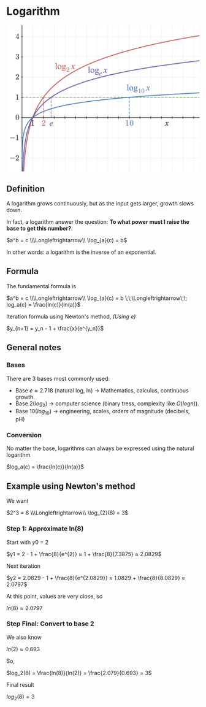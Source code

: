 # Logarithm

![basic log](public/base_log.png)

## Definition

A logarithm grows continuously, but as the input gets larger, growth slows down.

In fact, a logarithm answer the question: **To what power must I raise the base to get this number?**.

$a^b = c \\\Longleftrightarrow\\ \log_{a}(c) = b$

In other words: a logarithm is the inverse of an exponential.

## Formula

The fundamental formula is

$a^b = c \\\Longleftrightarrow\\ \log_{a}(c) = b \;\;\Longleftrightarrow\;\; log_a(c) = \frac{ln(c)}{ln(a)}$

Iteration formula using Newton's method, _(Using $e$)_

$y_{n+1} = y_n - 1 + \frac{x}{e^{y_n}}$

## General notes

### Bases

There are 3 bases most commonly used:

- Base $e ≈ 2.718$ (natural log, ln) → Mathematics, calculus, continuous growth.
- Base 2($log_2$) → computer science (binary tress, complexity like $O(logn)$).
- Base 10($log_10$) → engineering, scales, orders of magnitude (decibels, pH)

### Conversion

No matter the base, logarithms can always be expressed using the natural logarithm

$log_a(c) = \frac{ln(c)}{ln(a)}$

## Example using Newton's method

We want

$2^3 = 8 \\\Longleftrightarrow\\ \log_{2}(8) = 3$

### Step 1: Approximate ln(8)

Start with $y0$ = 2

$y1 = 2 - 1 + \frac{8}{e^{2}} ≈ 1 + \frac{8}{7.3875} ≈ 2.0829$

Next iteration 

$y2 = 2.0829 - 1 + \frac{8}{e^{2.0829}} ≈ 1.0829 + \frac{8}{8.0829} ≈ 2.0797$

At this point, values are very close, so

$ln(8) ≈ 2.0797$

### Step Final: Convert to base 2

We also know 

$ln(2) ≈ 0.693$

So,

$log_2(8) = \frac{ln(8)}{ln(2)} = \frac{2.079}{0.693} = 3$

Final result 

$log_2(8) = 3$
